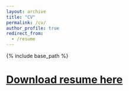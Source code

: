 ```yaml
---
layout: archive
title: "CV"
permalink: /cv/
author_profile: true
redirect_from:
  - /resume
---
```


{% include base_path %}

# [Download resume here](https://ruanchaves.github.io/files/resume.pdf)
